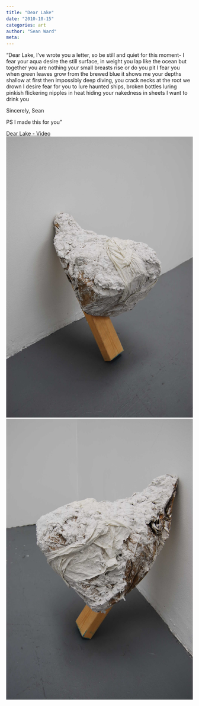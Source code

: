 ```yaml
---
title: "Dear Lake"
date: "2010-10-15"
categories: art
author: "Sean Ward"
meta:
---
```


“Dear Lake,
I’ve wrote you a letter, so be still and quiet for this moment-
I fear your aqua desire
the still surface, in weight
you lap like the ocean
but together you are 
nothing
your small breasts rise
or do you pit
I fear you when
green leaves grow 
from the brewed blue
it shows me your depths
shallow at first
then impossibly deep
diving, you crack necks
at the root we
drown
I desire fear
for you to lure 
haunted ships, broken bottles
luring pinkish flickering
nipples in heat
hiding your nakedness in
sheets
I want to drink you

Sincerely, 
Sean

PS I made this for you”


[Dear Lake - Video](https://youtu.be/gEqvG7xbRQU)
![](/images/10-dearlake-2.jpg)
![](/images/10-dearlake-3.jpg)